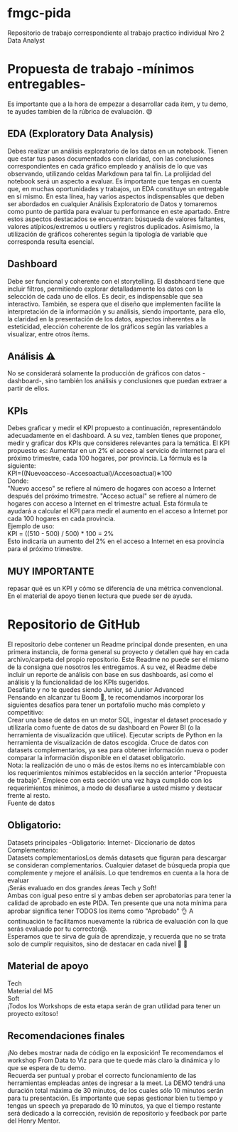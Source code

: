# fmgc-pida
Repositorio de trabajo correspondiente al trabajo practico individual Nro 2 Data Analyst


# Propuesta de trabajo -mínimos entregables-  
Es importante que a la hora de empezar a desarrollar cada item, y tu demo, te ayudes tambien de la rúbrica de evaluación. 😄  
## EDA (Exploratory Data Analysis)  
Debes realizar un análisis exploratorio de los datos en un notebook. Tienen que estar tus pasos documentados con claridad, con las conclusiones correspondientes en cada gráfico empleado y análisis de lo que vas observando, utilizando celdas Markdown para tal fin. La prolijidad del notebook será un aspecto a evaluar. Es importante que tengas en cuenta que, en muchas oportunidades y trabajos, un EDA constituye un entregable en sí mismo.
En esta línea, hay varios aspectos indispensables que deben ser abordados en cualquier Análisis Exploratorio de Datos y tomaremos como punto de partida para evaluar tu performance en este apartado. Entre estos aspectos destacados se encuentran: búsqueda de valores faltantes, valores atípicos/extremos u outliers y registros duplicados. Asimismo, la utilización de gráficos coherentes según la tipología de variable que corresponda resulta esencial.
## Dashboard  
Debe ser funcional y coherente con el storytelling. El dasbhoard tiene que incluir filtros, permitiendo explorar detalladamente los datos con la selección de cada uno de ellos. Es decir, es indispensable que sea interactivo. También, se espera que el diseño que implementen facilite la interpretación de la información y su análisis, siendo importante, para ello, la claridad en la presentación de los datos, aspectos inherentes a la esteticidad, elección coherente de los gráficos según las variables a visualizar, entre otros ítems.
## Análisis ⚠️  
No se considerará solamente la producción de gráficos con datos -dashboard-, sino también los análisis y conclusiones que puedan extraer a partir de ellos.  
## KPIs  
Debes graficar y medir el KPI propuesto a continuación, representándolo adecuadamente en el dashboard. A su vez, tambíen tienes que proponer, medir y graficar dos KPIs que consideres relevantes para la temática. El KPI propuesto es:
Aumentar en un 2% el acceso al servicio de internet para el próximo trimestre, cada 100 hogares, por provincia. La fórmula es la siguiente:  
KPI=((Nuevoacceso−Accesoactual)/Accesoactual)∗100  
Donde:  
"Nuevo acceso" se refiere al número de hogares con acceso a Internet después del próximo trimestre.
"Acceso actual" se refiere al número de hogares con acceso a Internet en el trimestre actual.
Esta fórmula te ayudará a calcular el KPI para medir el aumento en el acceso a Internet por cada 100 hogares en cada provincia.  
Ejemplo de uso:  
KPI = ((510 - 500) / 500) * 100 = 2%  
Esto indicaría un aumento del 2% en el acceso a Internet en esa provincia para el próximo trimestre.  
## MUY IMPORTANTE   
repasar qué es un KPI y cómo se diferencia de una métrica convencional. En el material de apoyo tienen lectura que puede ser de ayuda.  
# Repositorio de GitHub  
El repositorio debe contener un Readme principal donde presenten, en una primera instancia, de forma general su proyecto y detallen qué hay en cada archivo/carpeta del propio repositorio. Este Readme no puede ser el mismo de la consigna que nosotros les entregamos. A su vez, el Readme debe incluir un reporte de análisis con base en sus dashboards, así como el análisis y la funcionalidad de los KPIs sugeridos.  
Desafíate y no te quedes siendo Junior, sé Junior Advanced  
Pensando en alcanzar tu Boom 🚀, te recomendamos incorporar los siguientes desafíos para tener un portafolio mucho más completo y competitivo:  
Crear una base de datos en un motor SQL, ingestar el dataset procesado y utilizarla como fuente de datos de su dashboard en Power BI (o la herramienta de visualización que utilice).
Ejecutar scripts de Python en la herramienta de visualización de datos escogida.
Cruce de datos con datasets complementarios, ya sea para obtener información nueva o poder comparar la información disponible en el dataset obligatorio.  
Nota: la realización de uno o más de estos ítems no es intercambiable con los requerimientos mínimos establecidos en la sección anterior "Propuesta de trabajo". Empiece con esta sección una vez haya cumplido con los requerimientos mínimos, a modo de desafiarse a usted mismo y destacar frente al resto.  
Fuente de datos  
## Obligatorio:  
Datasets principales -Obligatorio: Internet-
Diccionario de datos  
Complementario:  
Datasets complementariosLos demás datasets que figuran para descargar se consideran complementarios.
Cualquier dataset de búsqueda propia que complemente y mejore el análisis.
Lo que tendremos en cuenta a la hora de evaluar  
¡Serás evaluado en dos grandes áreas Tech y Soft!  
Ambas con igual peso entre si y ambas deben ser aprobatorias para tener la calidad de aprobado en este PIDA. Ten presente que una nota mínima para aprobar significa tener TODOS los items como "Aprobado" 👌 A continuación te facilitamos nuevamente la rúbrica de evaluación con la que serás evaluado por tu corrector@.  
Esperamos que te sirva de guía de aprendizaje, y recuerda que no se trata solo de cumplir requisitos, sino de destacar en cada nivel 🚀 💛  
## Material de apoyo  
Tech  
Material del M5  
Soft  
¡Todos los Workshops de esta etapa serán de gran utilidad para tener un proyecto exitoso!
## Recomendaciones finales  
¡No debes mostrar nada de código en la exposición! Te recomendamos el workshop From Data to Viz para que te quede más claro la dinámica y lo que se espera de tu demo.  
Recuerda ser puntual y probar el correcto funcionamiento de las herramientas empleadas antes de ingresar a la meet.
La DEMO tendrá una duración total máxima de 30 minutos, de los cuales sólo 10 minutos serán para tu presentación. Es importante que sepas gestionar bien tu tiempo y tengas un speech ya preparado de 10 minutos, ya que el tiempo restante será dedicado a la corrección, revisión de repositorio y feedback por parte del Henry Mentor.  

